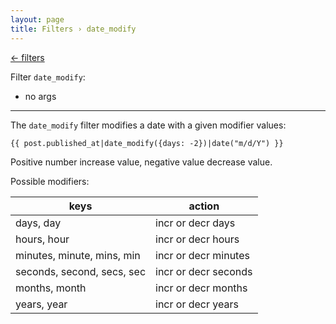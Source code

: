 ```yaml
---
layout: page
title: Filters › date_modify
---
```


[← filters](./../filters.md)

<!-- {% raw %} -->

Filter `date_modify`:
* no args

---

The `date_modify` filter modifies a date with a given modifier values:

```twig
{{ post.published_at|date_modify({days: -2})|date("m/d/Y") }}
```

Positive number increase value, negative value decrease value.

Possible modifiers:

| keys | action |
|------|--------|
| days, day | incr or decr days |
| hours, hour  | incr or decr hours  |
| minutes, minute, mins, min | incr or decr minutes  |
| seconds, second, secs, sec | incr or decr seconds |
| months, month  | incr or decr months  |
| years, year  | incr or decr years  |

<!-- {% endraw %} -->